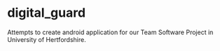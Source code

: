 # digital_guard

Attempts to create android application for our Team Software Project in University of Hertfordshire.
